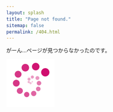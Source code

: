 ```yaml
---
layout: splash
title: "Page not found."
sitemap: false
permalink: /404.html
---
```

がーん…ページが見つからなかったのです。

![loading Spiral pink](img/spiral-pink.gif)
